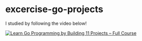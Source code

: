 # excercise-go-projects
I studied by following the video below!


[![Learn Go Programming by Building 11 Projects – Full Course](https://img.youtube.com/vi/jFfo23yIWac/0.jpg)](https://www.youtube.com/watch?v=jFfo23yIWac)
